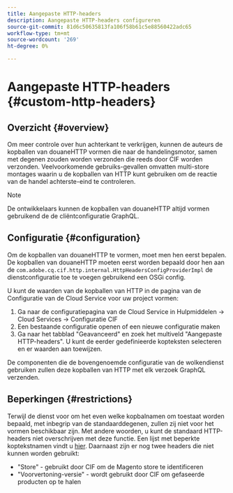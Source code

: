 ```yaml
---
title: Aangepaste HTTP-headers
description: Aangepaste HTTP-headers configureren
source-git-commit: 81d6c50635813fa106f58b61c5e88560422adc65
workflow-type: tm+mt
source-wordcount: '269'
ht-degree: 0%

---
```



# Aangepaste HTTP-headers {#custom-http-headers}

## Overzicht {#overview}

Om meer controle over hun achterkant te verkrijgen, kunnen de auteurs de kopballen van douaneHTTP vormen die naar de handelingsmotor, samen met degenen zouden worden verzonden die reeds door CIF worden verzonden. Veelvoorkomende gebruiks-gevallen omvatten multi-store montages waarin u de kopballen van HTTP kunt gebruiken om de reactie van de handel achterste-eind te controleren.

>[!NOTE]
>
>De ontwikkelaars kunnen de kopballen van douaneHTTP altijd vormen gebruikend de de cliëntconfiguratie GraphQL.


## Configuratie {#configuration}

Om de kopballen van douaneHTTP te vormen, moet men hen eerst bepalen. De kopballen van douaneHTTP moeten eerst worden bepaald door hen aan de `com.adobe.cq.cif.http.internal.HttpHeadersConfigProviderImpl` de dienstconfiguratie toe te voegen gebruikend een OSGi config.

U kunt de waarden van de kopballen van HTTP in de pagina van de Configuratie van de Cloud Service voor uw project vormen:

1. Ga naar de configuratiepagina van de Cloud Service in Hulpmiddelen -> Cloud Services -> Configuratie CIF
1. Een bestaande configuratie openen of een nieuwe configuratie maken
1. Ga naar het tabblad &quot;Geavanceerd&quot; en zoek het multiveld &quot;Aangepaste HTTP-headers&quot;. U kunt de eerder gedefinieerde kopteksten selecteren en er waarden aan toewijzen.

De componenten die de bovengenoemde configuratie van de wolkendienst gebruiken zullen deze kopballen van HTTP met elk verzoek GraphQL verzenden.

## Beperkingen {#restrictions}

Terwijl de dienst voor om het even welke kopbalnamen om toestaat worden bepaald, met inbegrip van de standaarddegenen, zullen zij niet voor het vormen beschikbaar zijn. Met andere woorden, u kunt de standaard HTTP-headers niet overschrijven met deze functie. Een lijst met beperkte koptekstnamen vindt u [hier](https://developer.mozilla.org/en-US/docs/Web/HTTP/Headers). Daarnaast zijn er nog twee headers die niet kunnen worden gebruikt:

* &quot;Store&quot; - gebruikt door CIF om de Magento store te identificeren
* &quot;Voorvertoning-versie&quot; - wordt gebruikt door CIF om gefaseerde producten op te halen
